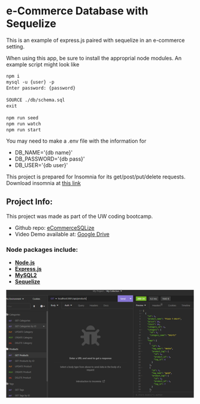 # e-Commerce Database with Sequelize

This is an example of express.js paired with sequelize in an e-commerce setting. 

When using this app, be sure to install the approprial node modules. An example script might look like
```
npm i
mysql -u {user} -p
Enter password: {password}

SOURCE ./db/schema.sql
exit

npm run seed
npm run watch
npm run start
```

You may need to make a .env file with the information for 
- DB_NAME='{db name}'
- DB_PASSWORD='{db pass}'
- DB_USER='{db user}'


This project is prepared for Insomnia for its get/post/put/delete requests. 
Download insomnia at [this link](https://insomnia.rest/)

## Project Info: 
This project was made as part of the UW coding bootcamp. 
- Github repo: [eCommerceSQLize](https://github.com/tjansson-ui/eCommerceSQLize)
- Video Demo available at: [Google Drive](https://drive.google.com/file/d/1py-NvOAxePbNDCncYUlKKtNccdtMAj2B/view?usp=sharing)

### Node packages include: 
- [**Node.js**](https://nodejs.org/en) 
- [**Express.js**](https://expressjs.com/) 
- [**MySQL2**](https://www.npmjs.com/package/mysql2)
- [**Sequelize**](https://www.npmjs.com/package/sequelize)

![Insomnia Example](Assets/Example.png)